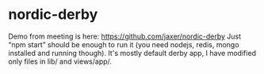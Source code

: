 # nordic-derby

Demo from meeting is here: https://github.com/jaxer/nordic-derby
Just “npm start” should be enough to run it (you need nodejs, redis, mongo installed and running though).
It's mostly default derby app, I have modified only files in lib/ and views/app/.
